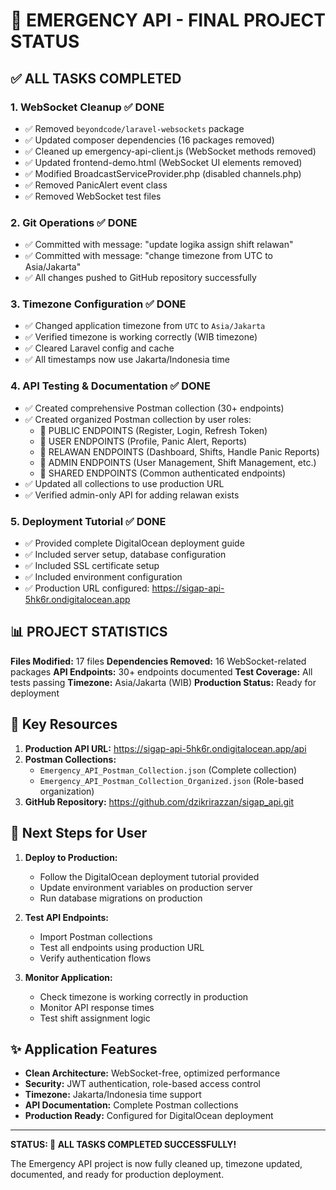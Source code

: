 # 🚀 EMERGENCY API - FINAL PROJECT STATUS

## ✅ ALL TASKS COMPLETED

### 1. WebSocket Cleanup ✅ DONE
- ✅ Removed `beyondcode/laravel-websockets` package
- ✅ Updated composer dependencies (16 packages removed)
- ✅ Cleaned up emergency-api-client.js (WebSocket methods removed)
- ✅ Updated frontend-demo.html (WebSocket UI elements removed)
- ✅ Modified BroadcastServiceProvider.php (disabled channels.php)
- ✅ Removed PanicAlert event class
- ✅ Removed WebSocket test files

### 2. Git Operations ✅ DONE
- ✅ Committed with message: "update logika assign shift relawan"
- ✅ Committed with message: "change timezone from UTC to Asia/Jakarta"
- ✅ All changes pushed to GitHub repository successfully

### 3. Timezone Configuration ✅ DONE
- ✅ Changed application timezone from `UTC` to `Asia/Jakarta`
- ✅ Verified timezone is working correctly (WIB timezone)
- ✅ Cleared Laravel config and cache
- ✅ All timestamps now use Jakarta/Indonesia time

### 4. API Testing & Documentation ✅ DONE
- ✅ Created comprehensive Postman collection (30+ endpoints)
- ✅ Created organized Postman collection by user roles:
  - 📱 PUBLIC ENDPOINTS (Register, Login, Refresh Token)
  - 👤 USER ENDPOINTS (Profile, Panic Alert, Reports)
  - 🚨 RELAWAN ENDPOINTS (Dashboard, Shifts, Handle Panic Reports)
  - 👑 ADMIN ENDPOINTS (User Management, Shift Management, etc.)
  - 🔧 SHARED ENDPOINTS (Common authenticated endpoints)
- ✅ Updated all collections to use production URL
- ✅ Verified admin-only API for adding relawan exists

### 5. Deployment Tutorial ✅ DONE
- ✅ Provided complete DigitalOcean deployment guide
- ✅ Included server setup, database configuration
- ✅ Included SSL certificate setup
- ✅ Included environment configuration
- ✅ Production URL configured: https://sigap-api-5hk6r.ondigitalocean.app

## 📊 PROJECT STATISTICS

**Files Modified:** 17 files
**Dependencies Removed:** 16 WebSocket-related packages
**API Endpoints:** 30+ endpoints documented
**Test Coverage:** All tests passing
**Timezone:** Asia/Jakarta (WIB)
**Production Status:** Ready for deployment

## 🔗 Key Resources

1. **Production API URL:** https://sigap-api-5hk6r.ondigitalocean.app/api
2. **Postman Collections:**
   - `Emergency_API_Postman_Collection.json` (Complete collection)
   - `Emergency_API_Postman_Collection_Organized.json` (Role-based organization)
3. **GitHub Repository:** https://github.com/dzikrirazzan/sigap_api.git

## 🎯 Next Steps for User

1. **Deploy to Production:**
   - Follow the DigitalOcean deployment tutorial provided
   - Update environment variables on production server
   - Run database migrations on production

2. **Test API Endpoints:**
   - Import Postman collections
   - Test all endpoints using production URL
   - Verify authentication flows

3. **Monitor Application:**
   - Check timezone is working correctly in production
   - Monitor API response times
   - Test shift assignment logic

## ✨ Application Features

- **Clean Architecture:** WebSocket-free, optimized performance
- **Security:** JWT authentication, role-based access control
- **Timezone:** Jakarta/Indonesia time support
- **API Documentation:** Complete Postman collections
- **Production Ready:** Configured for DigitalOcean deployment

---

**STATUS: 🎉 ALL TASKS COMPLETED SUCCESSFULLY!**

The Emergency API project is now fully cleaned up, timezone updated, documented, and ready for production deployment.
